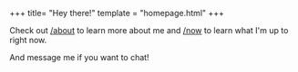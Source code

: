 +++
title= "Hey there!"
template = "homepage.html"
+++

Check out [/about](/about) to learn more about me and [/now](/now) to learn what I'm up to right now.

And message me if you want to chat!
